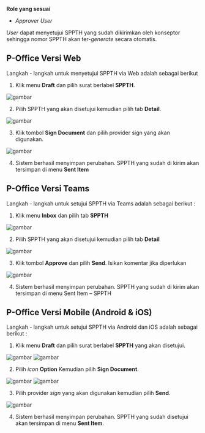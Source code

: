 **Role yang sesuai**

- *Approver User*

*User* dapat menyetujui SPPTH yang sudah dikirimkan oleh konseptor sehingga nomor SPPTH akan ter-*generate* secara otomatis. 

## **P-Office Versi Web**

Langkah - langkah untuk menyetujui SPPTH via Web adalah sebagai berikut

1. Klik menu **Draft** dan pilih surat berlabel **SPPTH**.

![gambar](SPPTH/SPPTH_Web/02TH29.png)

2. Pilih SPPTH yang akan disetujui kemudian pilih tab **Detail**.

![gambar](SPPTH/SPPTH_Web/02TH30.png)

3. Klik tombol **Sign Document** dan pilih provider sign yang akan digunakan. 

![gambar](SPPTH/SPPTH_Web/02TH31.png)

4. Sistem berhasil menyimpan perubahan. SPPTH yang sudah di kirim akan tersimpan di menu **Sent Item**

## **P-Office Versi Teams**

Langkah - langkah untuk setujui SPPTH via Teams adalah sebagai berikut :

1.	Klik menu **Inbox** dan pilih tab **SPPTH**

![gambar](SPPTH/SPPTH_Teams/SPPTH30.png)
 
2.	Pilih SPPTH yang akan disetujui kemudian pilih tab **Detail**

![gambar](SPPTH/SPPTH_Teams/SPPTH31.png)
 
3.	Klik tombol **Approve** dan pilih **Send**. Isikan komentar jika diperlukan

![gambar](SPPTH/SPPTH_Teams/SPPTH32.png)

4.	Sistem berhasil menyimpan perubahan. SPPTH yang sudah di kirim akan tersimpan di menu Sent Item – SPPTH

## **P-Office Versi Mobile (Android & iOS)**

Langkah - langkah untuk setujui SPPTH via Android dan iOS adalah sebagai berikut :

1. Klik menu **Draft** dan pilih surat berlabel **SPPTH** yang akan disetujui.
   
![gambar](SPPTH/SPPTH_Android/SetujuiSPPTH/02A01.jpg) ![gambar](SPPTH/SPPTH_Android/SetujuiSPPTH/02A02.jpg)

2. Pilih _icon_ **Option** Kemudian pilih **Sign Document**.

![gambar](SPPTH/SPPTH_Android/SetujuiSPPTH/02A03.jpg) ![gambar](SPPTH/SPPTH_Android/SetujuiSPPTH/02A04.jpg)

3. Pilih provider _sign_ yang akan digunakan kemudian pilih **Send**.

 ![gambar](SPPTH/SPPTH_Android/SetujuiSPPTH/02A05.jpg)

4. Sistem berhasil menyimpan perubahan. SPPTH yang sudah disetujui akan tersimpan di menu **Sent Item**.

